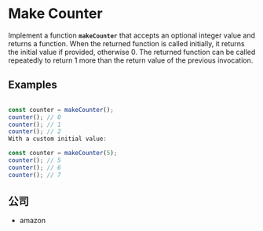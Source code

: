 # **Make Counter**

Implement a function **`makeCounter`** that accepts an optional integer value and returns a function. When the returned function is called initially, it returns the initial value if provided, otherwise 0. The returned function can be called repeatedly to return 1 more than the return value of the previous invocation.

## Examples

```jsx

const counter = makeCounter();
counter(); // 0
counter(); // 1
counter(); // 2
With a custom initial value:

const counter = makeCounter(5);
counter(); // 5
counter(); // 6
counter(); // 7
```

## 公司

- amazon
